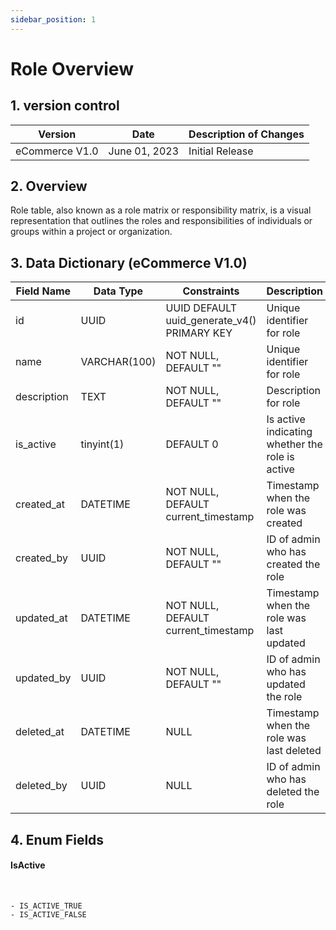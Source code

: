 ```yaml
---
sidebar_position: 1
---
```


# Role Overview

## 1. version control

| Version        | Date          | Description of Changes |
| -------------- | ------------- | ---------------------- |
| eCommerce V1.0 | June 01, 2023 | Initial Release        |

## 2. Overview

Role table, also known as a role matrix or responsibility matrix, is a visual representation that outlines the roles and responsibilities of individuals or groups within a project or organization.

## 3. Data Dictionary (eCommerce V1.0)

| Field Name  | Data Type    | Constraints                                 | Description                                     |
| ----------- | ------------ | ------------------------------------------- | ----------------------------------------------- |
| id          | UUID         | UUID DEFAULT uuid_generate_v4() PRIMARY KEY | Unique identifier for role                      |
| name        | VARCHAR(100) | NOT NULL, DEFAULT ""                        | Unique identifier for role                      |
| description | TEXT         | NOT NULL, DEFAULT ""                        | Description for role                            |
| is_active   | tinyint(1)   | DEFAULT 0                                   | Is active indicating whether the role is active |
| created_at  | DATETIME     | NOT NULL, DEFAULT current_timestamp         | Timestamp when the role was created             |
| created_by  | UUID         | NOT NULL, DEFAULT ""                        | ID of admin who has created the role            |
| updated_at  | DATETIME     | NOT NULL, DEFAULT current_timestamp         | Timestamp when the role was last updated        |
| updated_by  | UUID         | NOT NULL, DEFAULT ""                        | ID of admin who has updated the role            |
| deleted_at  | DATETIME     | NULL                                        | Timestamp when the role was last deleted        |
| deleted_by  | UUID         | NULL                                        | ID of admin who has deleted the role            |

## 4. Enum Fields

#### **IsActive**

&nbsp;

    - IS_ACTIVE_TRUE
    - IS_ACTIVE_FALSE
